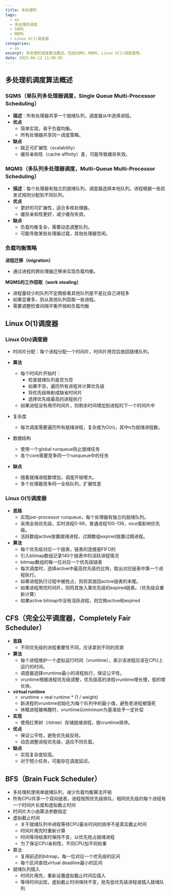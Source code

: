 ```yaml
---
title: 多处理机
tags:
  - os
  - 多处理机调度
  - SQMS
  - MQMS
  - Linux O(1)调度器
categories:
  - os
excerpt: 多处理机调度算法概述，包括SQMS、MQMS、Linux O(1)调度器等。
date: 2025-06-12 11:08:02
---
```

## 多处理机调度算法概述
### SQMS（单队列多处理器调度，Single Queue Multi-Processor Scheduling）
- **描述**：所有处理器共享一个就绪队列，调度器从中选择进程。
- **优点**
  - 简单实现，易于负载均衡。
  - 所有处理器共享同一调度策略。
- **缺点**
  - 缺乏可扩展性（scalability）
  - 缓存亲和性（cache affinity）差，可能导致缓存失效。

### MQMS（多队列多处理器调度，Multi-Queue Multi-Processor Scheduling）
- **描述**：每个处理器有独立的就绪队列，调度器选择本地队列。进程根据一些启发式规则分配到不同队列。
- **优点**
  - 更好的可扩展性，适合多核处理器。
  - 缓存亲和性更好，减少缓存失效。
- **缺点**
  - 负载均衡复杂，需要动态调整队列。
  - 可能导致某些处理器过载，其他处理器空闲。

### 负载均衡策略
**进程迁移（migration）**
- 通过进程的跨处理器迁移来实现负载均衡。

**MQMS的工作窃取（work stealing）**
- 进程量较少的队列不定期偷看其他队列是不是比自己进程多
- 如果显著多，则从其他队列窃取一些进程。
- 需要调整检查间隔平衡开销和负载均衡

## Linux O(1)调度器
### Linux O(n)调度器
- 时间片分配：每个进程分配一个时间片，时间片用完后放回就绪队列。

- **算法**
  - 每个时间片开始时：
    - 检查就绪队列是否为空
    - 如果不空，遍历所有进程并计算优先级
    - 将优先级映射成缺省时间片
    - 选择优先级最高的进程执行
  - 如果进程没有用尽时间片，则剩余时间增加到进程的下一个时间片中
- 复杂度
  - 每次调度需要遍历所有就绪进程，复杂度为O(n)，其中n为就绪进程数。
- 数据结构
  - 使用一个global runqueue防止就绪任务
  - 各个core需要竞争同一个runqueue中的任务
- **缺点**
  - 随着就绪进程数增加，调度开销增大。
  - 多个处理器竞争同一全局队列，扩展性差


### Linux O(1)调度器
- **思路**
  - 实现per-processor runqueue，每个处理器有独立的就绪队列。
  - 采用全局优先级，实时进程0-99，普通进程100-139，nice值影响优先级。
  - 活跃数组active放置就绪进程，过期数组expired放置过期进程。
- **算法**
  - 每个优先级对应一个链表，链表的连接是FIFO的
  - 引入bitmap数组记录140个链表中的活跃进程情况
  - bitmap数组的每一位对应一个优先级链表
  - 每次调度时，选择active中最高优先级的比特，取出对应链表中第一个进程执行。
  - 如果进程执行过程中被抢占，则将其放回active链表的末尾。
  - 如果进程用完时间片，则将其放入某优先级的expired链表。（优先级会重新计算）
  - 如果active bitmap中没有活跃进程，则交换active和expired


## CFS（完全公平调度器，Completely Fair Scheduler）
- **思路**
  - 不同优先级的进程重要性不同，应该拿到不同的资源
- **算法**
  - 每个进程维护一个虚拟运行时间（vruntime），表示该进程应该在CPU上运行的时间。
  - 调度器选择vruntime最小的进程执行，保证公平性。
  - vruntime根据进程优先级调整，优先级高的进程vruntime增长慢，低的增长快。
- **virtual runtime**
  - vruntime = real runtime * (1 / weight)
  - 新进程的vruntime初始化为每个队列中的最小值，避免老进程被饿死
  - 休眠进程被唤醒时，vruntime以minimum为基准给予一定补偿
- **实现**
  - 使用红黑树（rbtree）存储就绪进程，按vruntime排序。
- **优点**
  - 保证公平性，避免优先级反转。
  - 动态调整进程优先级，适应不同负载。
- **缺点**
  - 实现复杂度较高。
  - 对于短小任务，可能存在调度延迟。

## BFS（Brain Fuck Scheduler）
- 多处理机使用单就绪队列，减少负载均衡算法开销
- 所有CPU共享一个双向链表，进程按照优先级排队，相同优先级的每个进程有一个时间片长度和虚拟截止时间
- 时间片大小由算法参数指定
- 虚拟截止时间
  - 关于就绪队列中进程等待CPU最长时间的排序不是真实截止时间
  - 时间片用完时重新计算
  - 时间等待结束时保持不变，以优先抢占就绪进程
  - 为了保证CPU亲和性，不同CPU加不同权重
- 算法
  - 复用前述的bitmap，每一位对应一个优先级的区间
  - 每个区间查找virtual deadline最小的区间
- 就绪队列插入
  - 时间片用完，重新设置虚拟截止时间后插入
  - 等待时间出现，虚拟截止时间保持不变，抢先低优先级进程或插入就绪队列